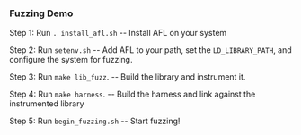### Fuzzing Demo
Step 1: Run `. install_afl.sh` -- Install AFL on your system

Step 2: Run `setenv.sh` -- Add AFL to your path, set the `LD_LIBRARY_PATH`, and configure the system for fuzzing.

Step 3: Run `make lib_fuzz`. -- Build the library and instrument it.

Step 4: Run `make harness`. -- Build the harness and link against the instrumented library

Step 5: Run `begin_fuzzing.sh` -- Start fuzzing!